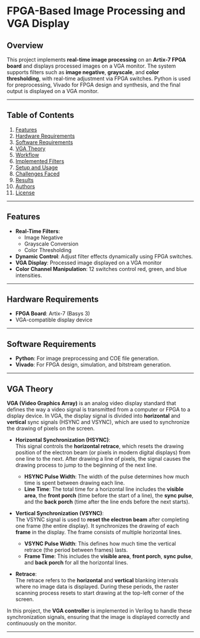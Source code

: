 # FPGA-Based Image Processing and VGA Display

## **Overview**
This project implements **real-time image processing** on an **Artix-7 FPGA board** and displays processed images on a VGA monitor. The system supports filters such as **image negative**, **grayscale**, and **color thresholding**, with real-time adjustment via FPGA switches. Python is used for preprocessing, Vivado for FPGA design and synthesis, and the final output is displayed on a VGA monitor.

---

## **Table of Contents**
1. [Features](#features)
2. [Hardware Requirements](#hardware-requirements)
3. [Software Requirements](#software-requirements)
4. [VGA Theory](#vga-theory)
5. [Workflow](#workflow)
6. [Implemented Filters](#implemented-filters)
7. [Setup and Usage](#setup-and-usage)
8. [Challenges Faced](#challenges-faced)
9. [Results](#results)
10. [Authors](#authors)
11. [License](#license)

---

## **Features**
- **Real-Time Filters**:
  - Image Negative
  - Grayscale Conversion
  - Color Thresholding
- **Dynamic Control**: Adjust filter effects dynamically using FPGA switches.
- **VGA Display**: Processed image displayed on a VGA monitor
- **Color Channel Manipulation**: 12 switches control red, green, and blue intensities.

---

## **Hardware Requirements**
- **FPGA Board**: Artix-7 (Basys 3)
- VGA-compatible display device

---

## **Software Requirements**
- **Python**: For image preprocessing and COE file generation.
- **Vivado**: For FPGA design, simulation, and bitstream generation.

---

## **VGA Theory**
**VGA (Video Graphics Array)** is an analog video display standard that defines the way a video signal is transmitted from a computer or FPGA to a display device. In VGA, the display signal is divided into **horizontal** and **vertical** sync signals (HSYNC and VSYNC), which are used to synchronize the drawing of pixels on the screen.

- **Horizontal Synchronization (HSYNC)**:  
  This signal controls the **horizontal retrace**, which resets the drawing position of the electron beam (or pixels in modern digital displays) from one line to the next. After drawing a line of pixels, the signal causes the drawing process to jump to the beginning of the next line.

  - **HSYNC Pulse Width**: The width of the pulse determines how much time is spent between drawing each line.
  - **Line Time**: The total time for a horizontal line includes the **visible area**, the **front porch** (time before the start of a line), the **sync pulse**, and the **back porch** (time after the line ends before the next starts).

- **Vertical Synchronization (VSYNC)**:  
  The VSYNC signal is used to **reset the electron beam** after completing one frame (the entire display). It synchronizes the drawing of each **frame** in the display. The frame consists of multiple horizontal lines.

  - **VSYNC Pulse Width**: This defines how much time the vertical retrace (the period between frames) lasts.
  - **Frame Time**: This includes the **visible area**, **front porch**, **sync pulse**, and **back porch** for all the horizontal lines.

- **Retrace**:  
  The retrace refers to the **horizontal** and **vertical** blanking intervals where no image data is displayed. During these periods, the raster scanning process resets to start drawing at the top-left corner of the screen.

In this project, the **VGA controller** is implemented in Verilog to handle these synchronization signals, ensuring that the image is displayed correctly and continuously on the monitor.

---

